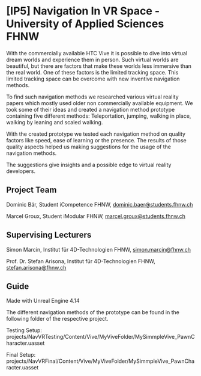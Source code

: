 ﻿# [IP5] Navigation In VR Space - University of Applied Sciences FHNW

With the commercially available HTC Vive it is possible to dive into virtual dream worlds and experience them in person. Such virtual worlds are beautiful, but there are factors that make these worlds less immersive than the real world. One of these factors is the limited tracking space. This limited tracking space can be overcome with new inventive navigation methods.

To find such navigation methods we researched various virtual reality papers which mostly used older non commercially available equipment. We took some of their ideas and created a navigation method prototype containing five different methods: Teleportation, jumping, walking in place, walking by leaning and scaled walking.

With the created prototype we tested each navigation method on quality factors like speed, ease of learning or the presence. The results of those quality aspects helped us making suggestions for the usage of the navigation methods.

The suggestions give insights and a possible edge to virtual reality developers.


## Project Team

Dominic Bär, Student iCompetence FHNW, dominic.baer@students.fhnw.ch

Marcel Groux, Student iModular FHNW, marcel.groux@students.fhnw.ch

## Supervising Lecturers
Simon Marcin, Institut für 4D-Technologien FHNW, simon.marcin@fhnw.ch

Prof. Dr. Stefan Arisona, Institut für 4D-Technologien FHNW, stefan.arisona@fhnw.ch

## Guide

Made with Unreal Engine 4.14

The different navigation methods of the prototype can be found in the following folder of the respective project.

Testing Setup: projects/NavVRTesting/Content/Vive/MyViveFolder/MySimmpleVive_PawnCharacter.uasset

Final Setup:   projects/NavVRFinal/Content/Vive/MyViveFolder/MySimmpleVive_PawnCharacter.uasset
